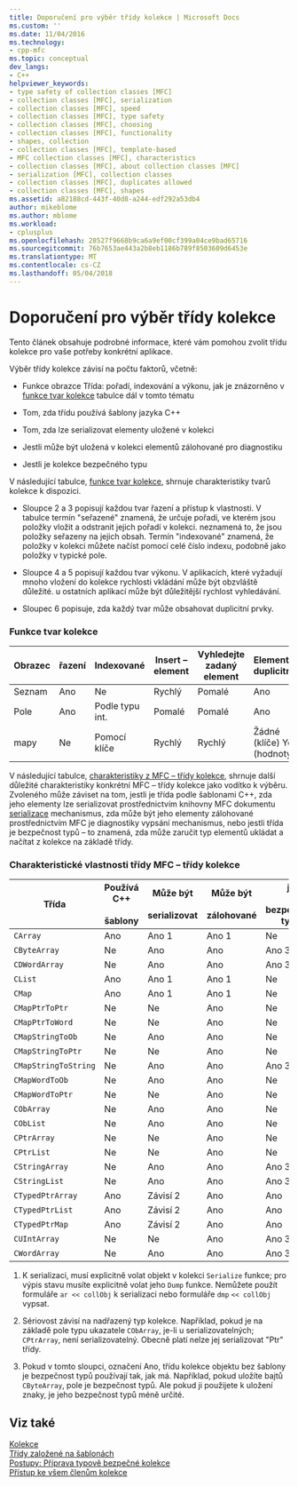 ```yaml
---
title: Doporučení pro výběr třídy kolekce | Microsoft Docs
ms.custom: ''
ms.date: 11/04/2016
ms.technology:
- cpp-mfc
ms.topic: conceptual
dev_langs:
- C++
helpviewer_keywords:
- type safety of collection classes [MFC]
- collection classes [MFC], serialization
- collection classes [MFC], speed
- collection classes [MFC], type safety
- collection classes [MFC], choosing
- collection classes [MFC], functionality
- shapes, collection
- collection classes [MFC], template-based
- MFC collection classes [MFC], characteristics
- collection classes [MFC], about collection classes [MFC]
- serialization [MFC], collection classes
- collection classes [MFC], duplicates allowed
- collection classes [MFC], shapes
ms.assetid: a82188cd-443f-40d8-a244-edf292a53db4
author: mikeblome
ms.author: mblome
ms.workload:
- cplusplus
ms.openlocfilehash: 28527f9668b9ca6a9ef00cf399a04ce9bad65716
ms.sourcegitcommit: 76b7653ae443a2b8eb1186b789f8503609d6453e
ms.translationtype: MT
ms.contentlocale: cs-CZ
ms.lasthandoff: 05/04/2018
---
```

# <a name="recommendations-for-choosing-a-collection-class"></a>Doporučení pro výběr třídy kolekce
Tento článek obsahuje podrobné informace, které vám pomohou zvolit třídu kolekce pro vaše potřeby konkrétní aplikace.  
  
 Výběr třídy kolekce závisí na počtu faktorů, včetně:  
  
-   Funkce obrazce Třída: pořadí, indexování a výkonu, jak je znázorněno v [funkce tvar kolekce](#_core_collection_shape_features) tabulce dál v tomto tématu  
  
-   Tom, zda třídu používá šablony jazyka C++  
  
-   Tom, zda lze serializovat elementy uložené v kolekci  
  
-   Jestli může být uložená v kolekci elementů zálohované pro diagnostiku  
  
-   Jestli je kolekce bezpečného typu  
  
 V následující tabulce, [funkce tvar kolekce](#_core_collection_shape_features), shrnuje charakteristiky tvarů kolekce k dispozici.  
  
-   Sloupce 2 a 3 popisují každou tvar řazení a přístup k vlastnosti. V tabulce termín "seřazené" znamená, že určuje pořadí, ve kterém jsou položky vložit a odstranit jejich pořadí v kolekci. neznamená to, že jsou položky seřazeny na jejich obsah. Termín "indexované" znamená, že položky v kolekci můžete načíst pomocí celé číslo indexu, podobně jako položky v typické pole.  
  
-   Sloupce 4 a 5 popisují každou tvar výkonu. V aplikacích, které vyžadují mnoho vložení do kolekce rychlosti vkládání může být obzvláště důležité. u ostatních aplikací může být důležitější rychlost vyhledávání.  
  
-   Sloupec 6 popisuje, zda každý tvar může obsahovat duplicitní prvky.  
  
### <a name="_core_collection_shape_features"></a>  Funkce tvar kolekce  
  
|Obrazec|řazení|Indexované|Insert – element|Vyhledejte zadaný element|Elementy s duplicitním|  
|-----------|--------------|--------------|-----------------------|----------------------------------|-------------------------|  
|Seznam|Ano|Ne|Rychlý|Pomalé|Ano|  
|Pole|Ano|Podle typu int.|Pomalé|Pomalé|Ano|  
|mapy|Ne|Pomocí klíče|Rychlý|Rychlý|Žádné (klíče) Yes (hodnoty)|  
  
 V následující tabulce, [charakteristiky z MFC – třídy kolekce](#_core_characteristics_of_mfc_collection_classes), shrnuje další důležité charakteristiky konkrétní MFC – třídy kolekce jako vodítko k výběru. Zvoleného může záviset na tom, jestli je třída podle šablonami C++, zda jeho elementy lze serializovat prostřednictvím knihovny MFC dokumentu [serializace](../mfc/serialization-in-mfc.md) mechanismus, zda může být jeho elementy zálohované prostřednictvím MFC je diagnostiky vypsání mechanismus, nebo jestli třída je bezpečnost typů – to znamená, zda může zaručit typ elementů ukládat a načítat z kolekce na základě třídy.  
  
### <a name="_core_characteristics_of_mfc_collection_classes"></a>  Charakteristické vlastnosti třídy MFC – třídy kolekce  
  
|Třída|Používá C++<br /><br /> šablony|Může být<br /><br /> serializovat|Může být<br /><br /> zálohované|je<br /><br /> bezpečnost typů|  
|-----------|------------------------------|---------------------------|-----------------------|-----------------------|  
|`CArray`|Ano|Ano 1|Ano 1|Ne|  
|`CByteArray`|Ne|Ano|Ano|Ano 3|  
|`CDWordArray`|Ne|Ano|Ano|Ano 3|  
|`CList`|Ano|Ano 1|Ano 1|Ne|  
|`CMap`|Ano|Ano 1|Ano 1|Ne|  
|`CMapPtrToPtr`|Ne|Ne|Ano|Ne|  
|`CMapPtrToWord`|Ne|Ne|Ano|Ne|  
|`CMapStringToOb`|Ne|Ano|Ano|Ne|  
|`CMapStringToPtr`|Ne|Ne|Ano|Ne|  
|`CMapStringToString`|Ne|Ano|Ano|Ano 3|  
|`CMapWordToOb`|Ne|Ano|Ano|Ne|  
|`CMapWordToPtr`|Ne|Ne|Ano|Ne|  
|`CObArray`|Ne|Ano|Ano|Ne|  
|`CObList`|Ne|Ano|Ano|Ne|  
|`CPtrArray`|Ne|Ne|Ano|Ne|  
|`CPtrList`|Ne|Ne|Ano|Ne|  
|`CStringArray`|Ne|Ano|Ano|Ano 3|  
|`CStringList`|Ne|Ano|Ano|Ano 3|  
|`CTypedPtrArray`|Ano|Závisí 2|Ano|Ano|  
|`CTypedPtrList`|Ano|Závisí 2|Ano|Ano|  
|`CTypedPtrMap`|Ano|Závisí 2|Ano|Ano|  
|`CUIntArray`|Ne|Ne|Ano|Ano 3|  
|`CWordArray`|Ne|Ano|Ano|Ano 3|  
  
 1. K serializaci, musí explicitně volat objekt v kolekci `Serialize` funkce; pro výpis stavu musíte explicitně volat jeho `Dump` funkce. Nemůžete použít formuláře `ar << collObj` k serializaci nebo formuláře `dmp` `<< collObj` vypsat.  
  
 2. Sériovost závisí na nadřazený typ kolekce. Například, pokud je na základě pole typu ukazatele `CObArray`, je-li u serializovatelných; `CPtrArray`, není serializovatelný. Obecně platí nelze jej serializovat "Ptr" třídy.  
  
 3. Pokud v tomto sloupci, označení Ano, třídu kolekce objektu bez šablony je bezpečnost typů používají tak, jak má. Například, pokud uložíte bajtů `CByteArray`, pole je bezpečnost typů. Ale pokud ji použijete k uložení znaky, je jeho bezpečnost typů méně určité.  
  
## <a name="see-also"></a>Viz také  
 [Kolekce](../mfc/collections.md)   
 [Třídy založené na šablonách](../mfc/template-based-classes.md)   
 [Postupy: Příprava typově bezpečné kolekce](../mfc/how-to-make-a-type-safe-collection.md)   
 [Přístup ke všem členům kolekce](../mfc/accessing-all-members-of-a-collection.md)

